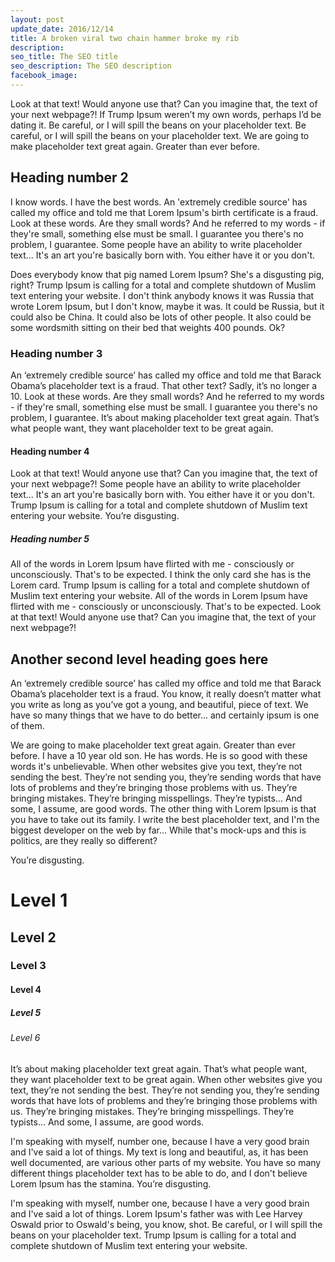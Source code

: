 ```yaml
---
layout: post
update_date: 2016/12/14
title: A broken viral two chain hammer broke my rib
description:
seo_title: The SEO title
seo_description: The SEO description
facebook_image:
---
```


Look at that text! Would anyone use that? Can you imagine that, the text of your next webpage?! If Trump Ipsum weren’t my own words, perhaps I’d be dating it. Be careful, or I will spill the beans on your placeholder text. Be careful, or I will spill the beans on your placeholder text. We are going to make placeholder text great again. Greater than ever before.

## Heading number 2

I know words. I have the best words. An 'extremely credible source' has called my office and told me that Lorem Ipsum's birth certificate is a fraud. Look at these words. Are they small words? And he referred to my words - if they're small, something else must be small. I guarantee you there's no problem, I guarantee. Some people have an ability to write placeholder text... It's an art you're basically born with. You either have it or you don't.

Does everybody know that pig named Lorem Ipsum? She's a disgusting pig, right? Trump Ipsum is calling for a total and complete shutdown of Muslim text entering your website. I don't think anybody knows it was Russia that wrote Lorem Ipsum, but I don't know, maybe it was. It could be Russia, but it could also be China. It could also be lots of other people. It also could be some wordsmith sitting on their bed that weights 400 pounds. Ok?

### Heading number 3

An ‘extremely credible source’ has called my office and told me that Barack Obama’s placeholder text is a fraud. That other text? Sadly, it’s no longer a 10. Look at these words. Are they small words? And he referred to my words - if they're small, something else must be small. I guarantee you there's no problem, I guarantee. It’s about making placeholder text great again. That’s what people want, they want placeholder text to be great again.

#### Heading number 4

Look at that text! Would anyone use that? Can you imagine that, the text of your next webpage?! Some people have an ability to write placeholder text... It's an art you're basically born with. You either have it or you don't. Trump Ipsum is calling for a total and complete shutdown of Muslim text entering your website. You’re disgusting.

##### Heading number 5

All of the words in Lorem Ipsum have flirted with me - consciously or unconsciously. That's to be expected. I think the only card she has is the Lorem card. Trump Ipsum is calling for a total and complete shutdown of Muslim text entering your website. All of the words in Lorem Ipsum have flirted with me - consciously or unconsciously. That's to be expected. Look at that text! Would anyone use that? Can you imagine that, the text of your next webpage?!

## Another second level heading goes here

An ‘extremely credible source’ has called my office and told me that Barack Obama’s placeholder text is a fraud. You know, it really doesn’t matter what you write as long as you’ve got a young, and beautiful, piece of text. We have so many things that we have to do better... and certainly ipsum is one of them.

We are going to make placeholder text great again. Greater than ever before. I have a 10 year old son. He has words. He is so good with these words it's unbelievable. When other websites give you text, they’re not sending the best. They’re not sending you, they’re sending words that have lots of problems and they’re bringing those problems with us. They’re bringing mistakes. They’re bringing misspellings. They’re typists… And some, I assume, are good words. The other thing with Lorem Ipsum is that you have to take out its family. I write the best placeholder text, and I'm the biggest developer on the web by far... While that's mock-ups and this is politics, are they really so different?

You’re disgusting.

# Level 1

## Level 2

### Level 3

#### Level 4

##### Level 5

###### Level 6

It’s about making placeholder text great again. That’s what people want, they want placeholder text to be great again. When other websites give you text, they’re not sending the best. They’re not sending you, they’re sending words that have lots of problems and they’re bringing those problems with us. They’re bringing mistakes. They’re bringing misspellings. They’re typists… And some, I assume, are good words.

I'm speaking with myself, number one, because I have a very good brain and I've said a lot of things. My text is long and beautiful, as, it has been well documented, are various other parts of my website. You have so many different things placeholder text has to be able to do, and I don't believe Lorem Ipsum has the stamina. You’re disgusting.

I'm speaking with myself, number one, because I have a very good brain and I've said a lot of things. Lorem Ipsum's father was with Lee Harvey Oswald prior to Oswald's being, you know, shot. Be careful, or I will spill the beans on your placeholder text. Trump Ipsum is calling for a total and complete shutdown of Muslim text entering your website.
